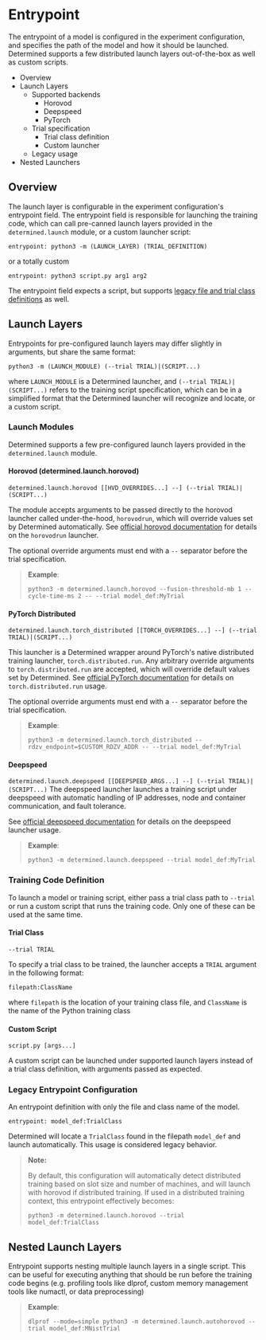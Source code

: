 # Entrypoint 
The entrypoint of a model is configured in the experiment configuration, and specifies the path of the model and how it 
should be launched. Determined supports a few distributed launch layers out-of-the-box as well as custom scripts. 

- Overview
- Launch Layers
  - Supported backends
    - Horovod
    - Deepspeed
    - PyTorch
  - Trial specification
    - Trial class definition
    - Custom launcher
  - Legacy usage
 - Nested Launchers


## Overview
The launch layer is configurable in the experiment configuration's entrypoint field. The entrypoint field is 
responsible for launching the training code, which can call pre-canned launch layers provided in the 
`determined.launch` module, or a custom launcher script:

```
entrypoint: python3 -m (LAUNCH_LAYER) (TRIAL_DEFINITION)
```

or a totally custom

```
entrypoint: python3 script.py arg1 arg2
```


The entrypoint field expects a script, but supports 
[legacy file and trial class definitions]("https://docs.determined.ai/0.12.3/topic-guides/model-definitions.html")
as well.


## Launch Layers

Entrypoints for pre-configured launch layers may differ slightly in arguments, but share the same format:

```
python3 -m (LAUNCH_MODULE) (--trial TRIAL)|(SCRIPT...)
```
where `LAUNCH_MODULE` is a Determined launcher, and `(--trial TRIAL)|(SCRIPT...)` refers to the training script 
specification, which can be in a simplified format that the Determined launcher will recognize and locate, or a 
custom script.

### Launch Modules

Determined supports a few pre-configured launch layers provided in the `determined.launch` module.


#### Horovod (determined.launch.horovod)


```determined.launch.horovod [[HVD_OVERRIDES...] --] (--trial TRIAL)|(SCRIPT...)```

The module accepts arguments to be passed directly to the horovod launcher called under-the-hood, `horovodrun`, which 
will override values set by Determined automatically. See 
[official horovod documentation]("https://horovod.readthedocs.io/en/stable/running_include.html") for details on the 
`horovodrun` launcher.

The optional override arguments must end with a ```--``` separator before the trial specification.

> **Example**:
> ```
> python3 -m determined.launch.horovod --fusion-threshold-mb 1 --cycle-time-ms 2 -- --trial model_def:MyTrial
> ```

#### PyTorch Distributed

```determined.launch.torch_distributed [[TORCH_OVERRIDES...] --] (--trial TRIAL)|(SCRIPT...)```

This launcher is a Determined wrapper around PyTorch's native distributed training launcher, `torch.distributed.run`. 
 Any arbitrary override arguments to `torch.distributed.run` are accepted, which will override default values set by 
Determined. See 
[official PyTorch documentation]("https://pytorch.org/docs/stable/elastic/run.html")
for details on `torch.distributed.run` usage.

The optional override arguments must end with a ```--``` separator before the trial specification.

> **Example**:
> ```
> python3 -m determined.launch.torch_distributed --rdzv_endpoint=$CUSTOM_RDZV_ADDR -- --trial model_def:MyTrial
> ```


#### Deepspeed

```determined.launch.deepspeed [[DEEPSPEED_ARGS...] --] (--trial TRIAL)|(SCRIPT...)```
The deepspeed launcher launches a training script under deepspeed with automatic handling of IP addresses, node and 
container communication, and fault tolerance.

See 
[official deepspeed documentation]("https://www.deepspeed.ai/getting-started/#launching-deepspeed-training") 
for details on the deepspeed launcher usage.

> **Example**:
> ```
> python3 -m determined.launch.deepspeed --trial model_def:MyTrial
> ```
> 


### Training Code Definition

To launch a model or training script, either pass a trial class path to `--trial` or run a custom script that runs the 
training code. Only one of these can be used at the same time.

#### Trial Class 
```--trial TRIAL```

To specify a trial class to be trained, the launcher accepts a `TRIAL` argument in the following format:
```
filepath:ClassName
```
where `filepath` is the location of your training class file, and `ClassName` is the name of the Python training class


#### Custom Script
```script.py [args...]```

A custom script can be launched under supported launch layers instead of a trial class definition, with arguments 
passed as expected.



### Legacy Entrypoint Configuration
An entrypoint definition with only the file and class name of the model.

```
entrypoint: model_def:TrialClass
```

Determined will locate a `TrialClass` found in the filepath `model_def` and launch automatically. This usage is 
considered legacy behavior. 

> **Note:**
> 
> By default, this configuration will automatically detect distributed training based on slot size and number of machines, 
and will launch with horovod if distributed training. If used in a distributed training context, this entrypoint 
effectively becomes:
> ```
> python3 -m determined.launch.horovod --trial model_def:TrialClass
> ```
> 
> 


## Nested Launch Layers

Entrypoint supports nesting multiple launch layers in a single script. This can be useful for executing anything that 
should be run before the training code begins (e.g. profiling tools like dlprof, custom memory management tools like 
numactl, or data preprocessing)

> **Example**:
> ```
> dlprof --mode=simple python3 -m determined.launch.autohorovod --trial model_def:MNistTrial
> ```
